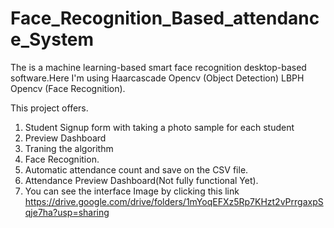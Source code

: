 # Face_Recognition_Based_attendance_System
The is a machine learning-based smart face recognition desktop-based software.Here I'm using Haarcascade Opencv (Object Detection)
LBPH Opencv (Face Recognition).

This project offers.
1. Student Signup form with taking a photo sample for each student 
2. Preview Dashboard
2.  Traning the algorithm
3. Face Recognition.
4. Automatic attendance count and save on the CSV file.
5. Attendance Preview Dashboard(Not fully functional Yet).
6. You can see the interface Image by clicking this link https://drive.google.com/drive/folders/1mYoqEFXz5Rp7KHzt2vPrrgaxpSqje7ha?usp=sharing 
